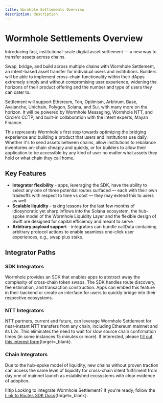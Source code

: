 ```yaml
---
title: Wormhole Settlements Overview
description: description
---
```


# Wormhole Settlements Overview

Introducing fast, institutional-scale digital asset settlement — a new way to transfer assets across chains.

Swap, bridge, and build across multiple chains with Wormhole Settlement, an intent-based asset transfer for individual users and institutions.
Builders will be able to implement cross-chain functionality within their dApps extremely simply and without compromising user experience, widening the horizons of their product offering and the number and type of users they can cater to.

Settlement will support Ethereum, Ton, Optimism, Arbitrum, Base, Avalanche, Unichain, Polygon, Solana, and Sui, with many more on the horizon. It will be powered by Wormhole Messaging, Wormhole NTT, and Circle's CCTP, and built-in collaboration with the intent experts, Mayan Finance.

This represents Wormhole's first step towards optimizing the bridging experience and building a product that users and institutions use daily. Whether it's to send assets between chains, allow institutions to rebalance inventories on-chain cheaply and quickly, or for builders to allow their application to be accessible by any kind of user no matter what assets they hold or what chain they call home.

## Key Features

- **Integrator flexibility** - apps, leveraging the SDK, have the ability to select any one of three potential routes surfaced — each with their own tradeoffs with respect to time vs cost — they may extend this to users as well
- **Scalable liquidity** - taking lessons for the last few months of idiosyncratic yet sharp inflows into the Solana ecosystem, the hub-spoke model of the Wormhole Liquidity Layer and the flexible design of Swift are designed for capital efficiency and meant to serve
- **Arbitrary payload support** - integrators can bundle callData containing arbitrary protocol actions to enable seamless one-click user experiences, e.g., swap plus stake.

## Integrator Paths

### SDK Integrators

Wormhole provides an SDK that enables apps to abstract away the complexity of cross-chain token swaps. The SDK handles route discovery, fee estimation, and transaction construction. Apps can embed this feature in their backend or create an interface for users to quickly bridge into their respective ecosystems.

### NTT Integrators

NTT partners, current and future, can leverage Wormhole Settlement for near-instant NTT transfers from any chain, including Ethereum mainnet and its L2s. This eliminates the need to wait for slow source chain confirmation times (in some instances 15 minutes or more). If interested, please [fill out this interest form](https://forms.clickup.com/45049775/f/1aytxf-10244/JKYWRUQ70AUI99F32Q){target=\_blank}.

### Chain Integrators

Due to the hub-spoke model of liquidity, new chains without proven traction can access the same level of liquidity for cross-chain intent fulfillment from day one of mainnet launch as established ecosystems with clear evidence of adoption.

!!!tip
    Looking to integrate Wormhole Settlement? If you're ready, follow the [Link to Routes SDK Docs](#){target=\_blank}. <!-- waiting for maher to clarify what link is this -->
